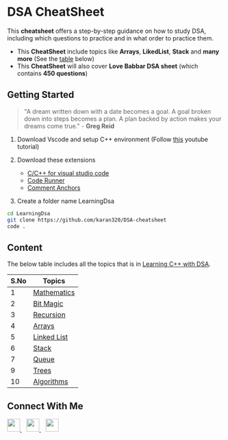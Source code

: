 # DSA CheatSheet
This **cheatsheet** offers a step-by-step guidance on how to study DSA, including which questions to practice and in what order to practice them.

- This **CheatSheet** include topics like **Arrays**, **LikedList**, **Stack** and **many more** (See the [table](https://github.com/karan320/DSA-cheatsheet#content) below)
- This **CheatSheet** will also cover **Love Babbar DSA sheet** (which contains **450 questions**)

## Getting Started
>"A dream written down with a date becomes a goal. A goal broken down into steps becomes a plan. A plan backed by action makes your dreams come true." - **Greg Reid**

1. Download Vscode and setup C++ environment (Follow [this](https://www.youtube.com/watch?v=0yn7irrHzM8) youtube tutorial)

2. Download these extensions
    - [C/C++ for visual studio code](https://code.visualstudio.com/docs/languages/cpp)
    - [Code Runner](https://marketplace.visualstudio.com/items?itemName=formulahendry.code-runner)
    - [Comment Anchors](https://marketplace.visualstudio.com/items?itemName=ExodiusStudios.comment-anchors)
3. Create a folder name LearningDsa

```sh
cd LearningDsa
git clone https://github.com/karan320/DSA-cheatsheet
code .
```

## Content

The below table includes all the topics that is in [Learning C++ with DSA](https://github.com/karan320/DSA-cheatsheet/tree/master/Learning%20C%2B%2B%20with%20DSA).

| S.No | Topics | 
| ------ | ------ |
| 1 | [Mathematics](https://github.com/karan320/DSA-cheatsheet/tree/master/Learning%20C%2B%2B%20with%20DSA/1.%20Mathematics) | 
| 2 | [Bit Magic](https://github.com/karan320/DSA-cheatsheet/tree/master/Learning%20C%2B%2B%20with%20DSA/2.%20Bit%20Magic) | 
| 3 |  [Recursion](https://github.com/karan320/DSA-cheatsheet/tree/master/Learning%20C%2B%2B%20with%20DSA/3.%20Recursion) | 
| 4 | [Arrays](https://github.com/karan320/DSA-cheatsheet/tree/master/Learning%20C%2B%2B%20with%20DSA/4.%20Arrays/Arrays%20problem%20for%20intterview) | 
| 5 | [Linked List](https://github.com/karan320/DSA-cheatsheet/tree/master/Learning%20C%2B%2B%20with%20DSA/5.%20Linked%20List) | 
| 6 | [Stack](https://github.com/karan320/DSA-cheatsheet/tree/master/Learning%20C%2B%2B%20with%20DSA/6.%20stack) | 
| 7 | [Queue](https://github.com/karan320/DSA-cheatsheet/tree/master/Learning%20C%2B%2B%20with%20DSA/7.%20Queue) |
| 9 | [Trees](https://github.com/karan320/DSA-cheatsheet/tree/master/Learning%20C%2B%2B%20with%20DSA/8.%20Trees) |
| 10 | [Algorithms](https://github.com/karan320/DSA-cheatsheet/tree/master/Learning%20C%2B%2B%20with%20DSA/Algorithms/Sorting) |


## Connect With Me
  <a href="https://www.linkedin.com/in/karan-siddhu-040014194//">
    <img width="30px" src="https://www.vectorlogo.zone/logos/linkedin/linkedin-icon.svg" />
  </a>&ensp;
  <a href="https://www.instagram.com/karan.siddhu/">
    <img width="30px" src="https://www.vectorlogo.zone/logos/instagram/instagram-icon.svg" />
  </a>&ensp;
  <a href="https://www.youtube.com/channel/UCeqjwRxTIZwEHIKuOT-0VUg">
    <img 
        width="30px" 
        src="https://www.vectorlogo.zone/logos/youtube/youtube-icon.svg"
    />
  </a>

